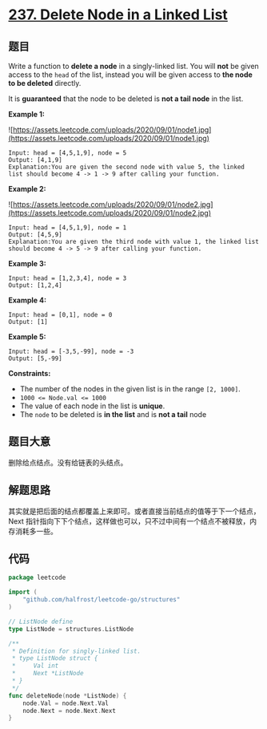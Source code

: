 # [237. Delete Node in a Linked List](https://leetcode.com/problems/delete-node-in-a-linked-list/)


## 题目

Write a function to **delete a node** in a singly-linked list. You will **not** be given access to the `head` of the list, instead you will be given access to **the node to be deleted** directly.

It is **guaranteed** that the node to be deleted is **not a tail node** in the list.

**Example 1:**

![https://assets.leetcode.com/uploads/2020/09/01/node1.jpg](https://assets.leetcode.com/uploads/2020/09/01/node1.jpg)

```
Input: head = [4,5,1,9], node = 5
Output: [4,1,9]
Explanation:You are given the second node with value 5, the linked list should become 4 -> 1 -> 9 after calling your function.

```

**Example 2:**

![https://assets.leetcode.com/uploads/2020/09/01/node2.jpg](https://assets.leetcode.com/uploads/2020/09/01/node2.jpg)

```
Input: head = [4,5,1,9], node = 1
Output: [4,5,9]
Explanation:You are given the third node with value 1, the linked list should become 4 -> 5 -> 9 after calling your function.

```

**Example 3:**

```
Input: head = [1,2,3,4], node = 3
Output: [1,2,4]

```

**Example 4:**

```
Input: head = [0,1], node = 0
Output: [1]

```

**Example 5:**

```
Input: head = [-3,5,-99], node = -3
Output: [5,-99]

```

**Constraints:**

- The number of the nodes in the given list is in the range `[2, 1000]`.
- `1000 <= Node.val <= 1000`
- The value of each node in the list is **unique**.
- The `node` to be deleted is **in the list** and is **not a tail** node

## 题目大意

删除给点结点。没有给链表的头结点。

## 解题思路

其实就是把后面的结点都覆盖上来即可。或者直接当前结点的值等于下一个结点，Next 指针指向下下个结点，这样做也可以，只不过中间有一个结点不被释放，内存消耗多一些。

## 代码

```go
package leetcode

import (
	"github.com/halfrost/leetcode-go/structures"
)

// ListNode define
type ListNode = structures.ListNode

/**
 * Definition for singly-linked list.
 * type ListNode struct {
 *     Val int
 *     Next *ListNode
 * }
 */
func deleteNode(node *ListNode) {
	node.Val = node.Next.Val
	node.Next = node.Next.Next
}
```